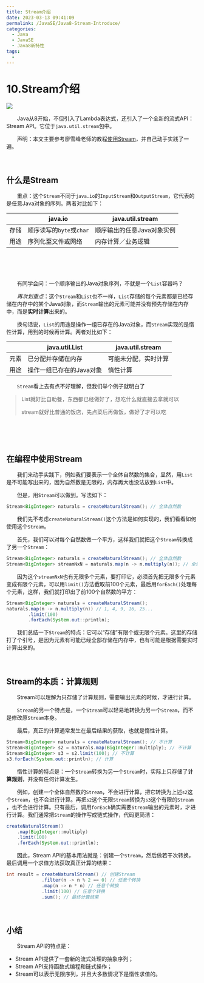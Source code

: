 ```yaml
---
title: Stream介绍
date: 2023-03-13 09:41:09
permalink: /JavaSE/Java8-Stream-Introduce/
categories:
  - Java
  - JavaSE
  - Java8新特性
tags:
  - 
---
```


# 10.Stream介绍

![](https://image.peterjxl.com/blog/198.png)

　　Java从8开始，不但引入了Lambda表达式，还引入了一个全新的流式API：Stream API。它位于`java.util.stream`​包中。

<!-- more -->

　　声明：本文主要参考廖雪峰老师的教程[使用Stream](https://www.liaoxuefeng.com/wiki/1252599548343744/1322402873081889)，并自己动手实践了一遍。

　　‍

## 什么是Stream

　　重点：这个`Stream`​不同于`java.io`​的`InputStream`​和`OutputStream`​，它代表的是任意Java对象的序列。两者对比如下：

||java.io|java.util.stream|
| ------| --------------------| ----------------------------|
|存储|顺序读写的`byte`​或`char`​|顺序输出的任意Java对象实例|
|用途|序列化至文件或网络|内存计算／业务逻辑|

　　‍

　　‍

　　有同学会问：一个顺序输出的Java对象序列，不就是一个`List`​容器吗？

　　*再次划重点*：这个`Stream`​和`List`​也不一样，`List`​存储的每个元素都是已经存储在内存中的某个Java对象，而`Stream`​输出的元素可能并没有预先存储在内存中，而是**实时计算**出来的。

　　换句话说，`List`​的用途是操作一组已存在的Java对象，而`Stream`​实现的是惰性计算，用到的时候再计算。两者对比如下：

||java.util.List|java.util.stream|
| ------| --------------------------| ----------------------|
|元素|已分配并存储在内存|可能未分配，实时计算|
|用途|操作一组已存在的Java对象|惰性计算|

　　​`Stream`​看上去有点不好理解，但我们举个例子就明白了

> List就好比自助餐，东西都已经做好了，想吃什么就直接去拿就可以
>
> stream就好比普通的饭店，先点菜后再做饭，做好了才可以吃

　　‍

　　‍

## 在编程中使用Stream

　　我们来动手实践下，例如我们要表示一个全体自然数的集合，显然，用`List`​是不可能写出来的，因为自然数是无限的，内存再大也没法放到`List`​中。

　　但是，用`Stream`​可以做到。写法如下：

```java
Stream<BigInteger> naturals = createNaturalStream(); // 全体自然数
```

　　我们先不考虑`createNaturalStream()`​这个方法是如何实现的，我们看看如何使用这个`Stream`​。

　　首先，我们可以对每个自然数做一个平方，这样我们就把这个`Stream`​​转换成了另一个`Stream`​​：

```java
Stream<BigInteger> naturals = createNaturalStream(); // 全体自然数
Stream<BigInteger> streamNxN = naturals.map(n -> n.multiply(n)); // 全体自然数的平方
```

　　因为这个`streamNxN`​也有无限多个元素，要打印它，必须首先把无限多个元素变成有限个元素，可以用`limit()`​方法截取前100个元素，最后用`forEach()`​处理每个元素，这样，我们就打印出了前100个自然数的平方：

```java
Stream<BigInteger> naturals = createNaturalStream();
naturals.map(n -> n.multiply(n)) // 1, 4, 9, 16, 25...
        .limit(100)
        .forEach(System.out::println);
```

　　我们总结一下`Stream`​​的特点：它可以“存储”有限个或无限个元素。这里的存储打了个引号，是因为元素有可能已经全部存储在内存中，也有可能是根据需要实时计算出来的。

　　‍

## Stream的本质：计算规则

　　Stream可以理解为只存储了计算规则，需要输出元素的时候，才进行计算。

　　​`Stream`​的另一个特点是，一个`Stream`​可以轻易地转换为另一个`Stream`​，而不是修改原`Stream`​本身。

　　最后，真正的计算通常发生在最后结果的获取，也就是惰性计算。

```java
Stream<BigInteger> naturals = createNaturalStream(); // 不计算
Stream<BigInteger> s2 = naturals.map(BigInteger::multiply); // 不计算
Stream<BigInteger> s3 = s2.limit(100); // 不计算
s3.forEach(System.out::println); // 计算
```

　　惰性计算的特点是：一个`Stream`​转换为另一个`Stream`​时，实际上只存储了**计算规则**，并没有任何计算发生。

　　例如，创建一个全体自然数的`Stream`​，不会进行计算，把它转换为上述`s2`​这个`Stream`​，也不会进行计算。再把`s2`​这个无限`Stream`​转换为`s3`​这个有限的`Stream`​，也不会进行计算。只有最后，调用`forEach`​确实需要`Stream`​输出的元素时，才进行计算。我们通常把`Stream`​的操作写成链式操作，代码更简洁：

```java
createNaturalStream()
    .map(BigInteger::multiply)
    .limit(100)
    .forEach(System.out::println);
```

　　因此，Stream API的基本用法就是：创建一个`Stream`​，然后做若干次转换，最后调用一个求值方法获取真正计算的结果：

```java
int result = createNaturalStream() // 创建Stream
             .filter(n -> n % 2 == 0) // 任意个转换
             .map(n -> n * n) // 任意个转换
             .limit(100) // 任意个转换
             .sum(); // 最终计算结果
```

　　‍

## 小结

　　Stream API的特点是：

* Stream API提供了一套新的流式处理的抽象序列；
* Stream API支持函数式编程和链式操作；
* Stream可以表示无限序列，并且大多数情况下是惰性求值的。
